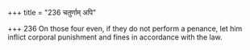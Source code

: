 +++
title = "236 चतुर्णाम् अपि"

+++
236	On those four even, if they do not perform a penance, let him inflict corporal punishment and fines in accordance with the law.